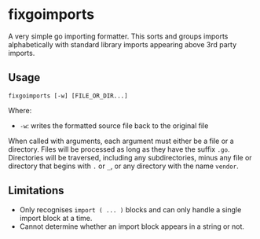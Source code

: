 # fixgoimports

A very simple go importing formatter.  This sorts and groups imports alphabetically with standard library
imports appearing above 3rd party imports.

## Usage

```
fixgoimports [-w] [FILE_OR_DIR...]
```

Where:

- `-w`: writes the formatted source file back to the original file

When called with arguments, each argument must either be a file or a directory.  Files will be processed as long
as they have the suffix `.go`.  Directories will be traversed, including any subdirectories, minus any file or
directory that begins with `.` or `_`, or any directory with the name `vendor`.

## Limitations

- Only recognises `import ( ... )` blocks and can only handle a single import block at a time.
- Cannot determine whether an import block appears in a string or not.
